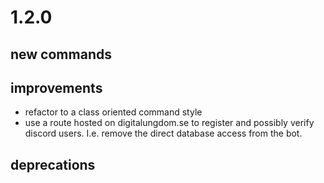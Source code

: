 # 1.2.0

## new commands

## improvements

-   refactor to a class oriented command style  
-   use a route hosted on digitalungdom.se to register and possibly verify discord users. I.e. remove the direct database access from the bot.

## deprecations
